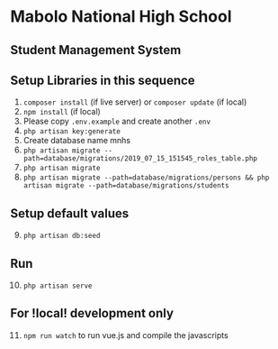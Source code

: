 # Mabolo National High School   
## Student Management System   

## Setup Libraries in this sequence  

1. `composer install` (if live server) or `composer update` (if local)    
2. `npm install` (if local)     
3.  Please copy `.env.example` and create another `.env`  
4. `php artisan key:generate`   
5. Create database name mnhs    
6. `php artisan migrate --path=database/migrations/2019_07_15_151545_roles_table.php`  
7. `php artisan migrate`  
8. `php artisan migrate --path=database/migrations/persons && php artisan migrate --path=database/migrations/students`   


## Setup default values  
9. `php artisan db:seed`       

## Run  
10. `php artisan serve`  


## For !local! development only  
11. `npm run watch` to run vue.js and compile the javascripts   